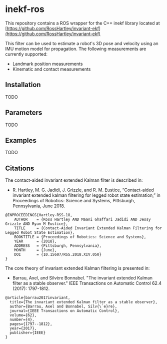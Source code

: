 # inekf-ros
This repository contains a ROS wrapper for the C++ inekf library located at [https://github.com/RossHartley/invariant-ekf](https://github.com/RossHartley/invariant-ekf)

This filter can be used to estimate a robot's 3D pose and velocity using an IMU motion model for propagation. The following measurements are currently supported:
* Landmark position measurements
* Kinematic and contact measurements


## Installation
TODO

## Parameters
TODO

## Examples
TODO

## Citations
The contact-aided invariant extended Kalman filter is described in: 
* R. Hartley, M. G. Jadidi, J. Grizzle, and R. M. Eustice, “Contact-aided invariant extended kalman filtering for legged robot state estimation,” in Proceedings of Robotics: Science and Systems, Pittsburgh, Pennsylvania, June 2018.
```
@INPROCEEDINGS{Hartley-RSS-18, 
    AUTHOR    = {Ross Hartley AND Maani Ghaffari Jadidi AND Jessy Grizzle AND Ryan M Eustice}, 
    TITLE     = {Contact-Aided Invariant Extended Kalman Filtering for Legged Robot State Estimation}, 
    BOOKTITLE = {Proceedings of Robotics: Science and Systems}, 
    YEAR      = {2018}, 
    ADDRESS   = {Pittsburgh, Pennsylvania}, 
    MONTH     = {June}, 
    DOI       = {10.15607/RSS.2018.XIV.050} 
} 
```
The core theory of invariant extended Kalman filtering is presented in:
* Barrau, Axel, and Silvère Bonnabel. "The invariant extended Kalman filter as a stable observer." IEEE Transactions on Automatic Control 62.4 (2017): 1797-1812.
```
@article{barrau2017invariant,
  title={The invariant extended Kalman filter as a stable observer},
  author={Barrau, Axel and Bonnabel, Silv{\`e}re},
  journal={IEEE Transactions on Automatic Control},
  volume={62},
  number={4},
  pages={1797--1812},
  year={2017},
  publisher={IEEE}
}
```
